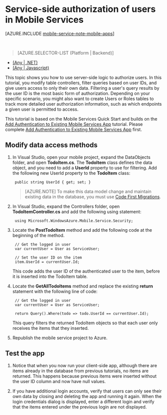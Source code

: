 <properties
	pageTitle="Service-side authorization of users in a .NET backend mobile service | Windows Azure"
	description="Learn how to restrict access for authorize users in a .NET backend mobile service"
	services="mobile-services"
	documentationCenter="windows"
	authors="krisragh"
	manager="dwrede"
	editor=""/>

<tags
	ms.service="mobile-services"
	ms.date="12/09/2015"
	wacn.date=""/>

# Service-side authorization of users in Mobile Services

[AZURE.INCLUDE [mobile-service-note-mobile-apps](../includes/mobile-services-note-mobile-apps.md)]

&nbsp;


> [AZURE.SELECTOR-LIST (Platform | Backend)]
- [(Any | .NET)](/documentation/articles/mobile-services-dotnet-backend-service-side-authorization)
- [(Any | Javascript)](/documentation/articles/mobile-services-javascript-backend-service-side-authorization)

This topic shows you how to use server-side logic to authorize users.  In this tutorial, you modify table controllers, filter queries based on user IDs, and give users access to only their own data. Filtering a user's query results by the user ID is the most basic form of authorization. Depending on your specific scenario, you might also want to create Users or Roles tables to track more detailed user authorization information, such as which endpoints a given user is permitted to access.

This tutorial is based on the Mobile Services Quick Start and builds on the [Add Authentication to Existing Mobile Services App] tutorial. Please complete [Add Authentication to Existing Mobile Services App] first.

## <a name="register-scripts"></a>Modify data access methods

1. In Visual Studio, open your mobile project, expand the DataObjects folder, and open **TodoItem.cs**. The **TodoItem** class defines the data object, and you need to add a **UserId** property to use for filtering. Add the following new UserId property to the **TodoItem** class:

		public string UserId { get; set; }

	>[AZURE.NOTE] To make this data model change and maintain existing data in the database, you must use [Code First Migrations](/documentation/articles/mobile-services-dotnet-backend-how-to-use-code-first-migrations).

2. In Visual Studio, expand the Controllers folder,  open **TodoItemController.cs** and add the following using statement:

		using Microsoft.WindowsAzure.Mobile.Service.Security;

3. Locate the **PostTodoItem** method and add the following code at the beginning of the method.

		// Get the logged in user
		var currentUser = User as ServiceUser;

		// Set the user ID on the item
		item.UserId = currentUser.Id;

	This code adds the user ID of the authenticated user to the item, before it is inserted into the TodoItem table.

3. Locate the **GetAllTodoItems** method and replace the existing **return** statement with the following line of code:

		// Get the logged in user
		var currentUser = User as ServiceUser;

		return Query().Where(todo => todo.UserId == currentUser.Id);

	This query filters the returned TodoItem objects so that each user only receives the items that they inserted.

4. Republish the mobile service project to Azure.


## <a name="test-app"></a>Test the app

1. Notice that when you now run your client-side app, although there are items already in the database from previous tutorials, no items are returned. This happens because previous items were inserted without the user ID column and now have null values.

2. If you have additional login accounts, verify that users can only see their own data by closing and deleting the app and running it again. When the login credentials dialog is displayed, enter a different login and verify that the items entered under the previous login are not displayed.



<!-- Anchors. -->
[Register server scripts]: #register-scripts
[Next Steps]:#next-steps

<!-- Images. -->

[3]: ./media/mobile-services-dotnet-backend-ios-authorize-users-in-scripts/mobile-quickstart-startup-ios.png

<!-- URLs. -->
[Add Authentication to Existing Mobile Services App]: mobile-services-dotnet-backend-ios-get-started-users.md
